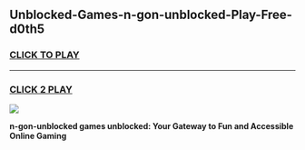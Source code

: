 
## Unblocked-Games-n-gon-unblocked-Play-Free-d0th5
<h3>
<a href="https://premium76.site?title=n-gon-unblocked&ref=19M">CLICK TO PLAY</a></h3>
<hr>

<h3>
<a href="https://premium76.site?title=n-gon-unblocked&ref=19M">CLICK 2 PLAY</a>
  
</h3>

<a href="https://premium76.site?title=n-gon-unblocked&ref=19M"><img src="https://clearcache.store/games.png"></a>


**n-gon-unblocked games unblocked: Your Gateway to Fun and Accessible Online Gaming**
